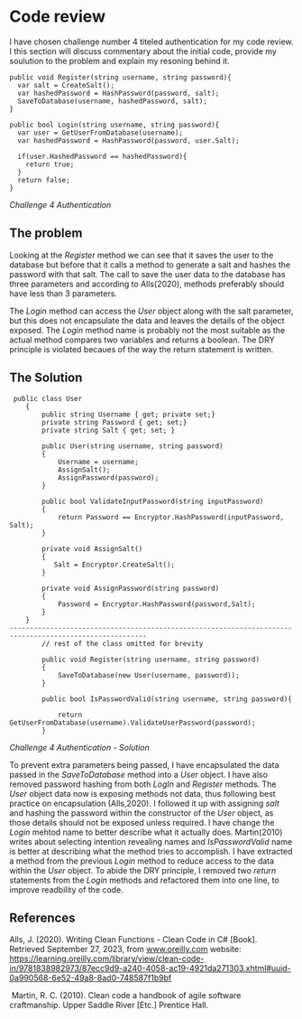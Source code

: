 # Code review
I have chosen challenge number 4 titeled authentication for my code review. I this section will discuss commentary about the initial code, provide my soulution to the problem and explain my resoning behind it. 

```
public void Register(string username, string password){ 
  var salt = CreateSalt(); 
  var hashedPassword = HashPassword(password, salt); 
  SaveToDatabase(username, hashedPassword, salt); 
} 

public bool Login(string username, string password){ 
  var user = GetUserFromDatabase(username); 
  var hashedPassword = HashPassword(password, user.Salt); 

  if(user.HashedPassword == hashedPassword){ 
    return true; 
  } 
  return false; 
}
```
*Challenge 4 Authentication* 

## The problem
Looking at the *Register* method we can see that it saves the user to the database but before that it calls a method to generate a salt and hashes the password with that salt. The call to save the user data to the database has three parameters and according to Alls(2020), methods preferably should have less than 3 parameters. 

The *Login* method can access the *User* object along with the salt parameter, but this does not encapsulate the data and leaves the details of the object exposed.
The *Login* method name is probably not the most suitable as the actual method compares two variables and returns a boolean. 
The DRY principle is violated becaues of the way the return statement is written. 

## The Solution
```
 public class User
    {
        public string Username { get; private set;}
        private string Password { get; set;}
        private string Salt { get; set; }

        public User(string username, string password)
        {
            Username = username;
            AssignSalt();
            AssignPassword(password);
        }

        public bool ValidateInputPassword(string inputPassword)
        {
            return Password == Encryptor.HashPassword(inputPassword, Salt);
        }

        private void AssignSalt()
        {
           Salt = Encryptor.CreateSalt();
        }

        private void AssignPassword(string password)
        {
            Password = Encryptor.HashPassword(password,Salt);
        }
    }
--------------------------------------------------------------------------------------------------------
        // rest of the class omitted for brevity

        public void Register(string username, string password)
        {
            SaveToDatabase(new User(username, password)); 
        }

        public bool IsPasswordValid(string username, string password){

            return GetUserFromDatabase(username).ValidateUserPassword(password); 
        }
```
*Challenge 4 Authentication - Solution* 

To prevent extra parameters being passed, I have encapsulated the data passed in the *SaveToDatabase* method into a *User* object. I have also removed password hashing from both *LogIn* and *Register* methods. The *User* object data now is exposing methods not data, thus following best practice on encapsulation (Alls,2020). I followed it up with assigning *salt* and hashing the password within the constructor of the *User* object, as those details should not be exposed unless required.
I have change the *Login* mehtod name to better describe what it actually does. Martin(2010) writes about selecting intention revealing names and *IsPasswordValid* name is better at describing what the method tries to accomplish.
I have extracted a method from the previous *Login* method to reduce access to the data within the *User* object. 
To abide the DRY principle, I removed two *return* statements from the *Login* methods and refactored them into one line, to improve readbility of the code. 

## References
Alls, J. (2020). Writing Clean Functions - Clean Code in C# [Book]. Retrieved September 27, 2023, from www.oreilly.com website: https://learning.oreilly.com/library/view/clean-code-in/9781838982973/87ecc9d9-a240-4058-ac19-4921da271303.xhtml#uuid-0a990568-6e52-49a8-8ad0-748587f1b9bf

‌
‌Martin, R. C. (2010). Clean code a handbook of agile software craftmanship. Upper Saddle River [Etc.] Prentice Hall.
‌